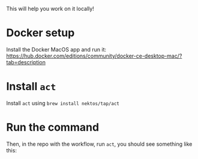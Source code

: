 This will help you work on it locally!

# Docker setup
Install the Docker MacOS app and run it: https://hub.docker.com/editions/community/docker-ce-desktop-mac/?tab=description

# Install `act`
Install `act` using `brew install nektos/tap/act`

# Run the command
Then, in the repo with the workflow, run `act`, you should see something like this:
